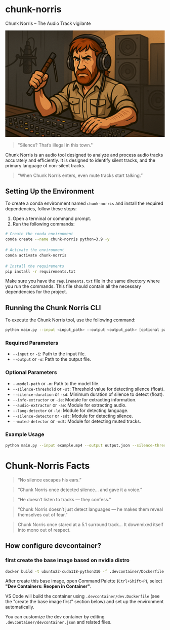 # chunk-norris
Chunk Norris – The Audio Track vigilante

<p align="center">
    <img src="chunk-norris.png" alt="Chunk Norris Logo" width="768"/>
</p>


> "Silence? That’s illegal in this town."

Chunk Norris is an audio tool designed to analyze and process audio tracks accurately and efficiently. It is designed to identify silent tracks, and the primary language of non-silent tracks.


> “When Chunk Norris enters, even mute tracks start talking.”

## Setting Up the Environment

To create a conda environment named `chunk-norris` and install the required dependencies, follow these steps:

1. Open a terminal or command prompt.
2. Run the following commands:

```bash
# Create the conda environment
conda create --name chunk-norris python=3.9 -y

# Activate the environment
conda activate chunk-norris

# Install the requirements
pip install -r requirements.txt
```

Make sure you have the `requirements.txt` file in the same directory where you run the commands. This file should contain all the necessary dependencies for the project.


## Running the Chunk Norris CLI

To execute the Chunk Norris tool, use the following command:

```bash
python main.py --input <input_path> --output <output_path> [optional parameters]
```

### Required Parameters
- `--input` or `-i`: Path to the input file.
- `--output` or `-o`: Path to the output file.

### Optional Parameters
- `--model-path` or `-m`: Path to the model file.
- `--silence-threshold` or `-st`: Threshold value for detecting silence (float).
- `--silence-duration` or `-sd`: Minimum duration of silence to detect (float).
- `--info-extractor` or `-ie`: Module for extracting information.
- `--audio-extractor` or `-ae`: Module for extracting audio.
- `--lang-detector` or `-ld`: Module for detecting language.
- `--silence-detector` or `-sdt`: Module for detecting silence.
- `--muted-detector` or `-mdt`: Module for detecting muted tracks.

### Example Usage

```bash
python main.py --input example.mp4 --output output.json --silence-threshold 0.3 --silence-duration 0.5
```


# Chunk-Norris Facts


> “No silence escapes his ears.”


> “Chunk Norris once detected silence… and gave it a voice.”


> “He doesn’t listen to tracks — they confess.”



> “Chunk Norris doesn’t just detect languages ​​— he makes them reveal themselves out of fear.”



>Chunk Norris once stared at a 5.1 surround track...
>It downmixed itself into mono out of respect.


## How configure devcontainer?


### first create the base image based on nvidia distro

```bash
docker build -t ubuntu22-cuda118-python310 -f .devcontainer/Dockerfile.base .
```

After create this base image, open Command Palette (`Ctrl+Shift+P`), select **"Dev Containers: Reopen in Container"**.

VS Code will build the container using `.devcontainer/dev.Dockerfile` (see the "create the base image first" section below) and set up the environment automatically.

You can customize the dev container by editing `.devcontainer/devcontainer.json` and related files.